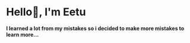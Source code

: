 <div>
  <h1>Hello👋, I'm Eetu</h1>
  <p style="font-weight:bold;">I learned a lot from my mistakes so i decided to make more mistakes to learn more...</p>
</div>
